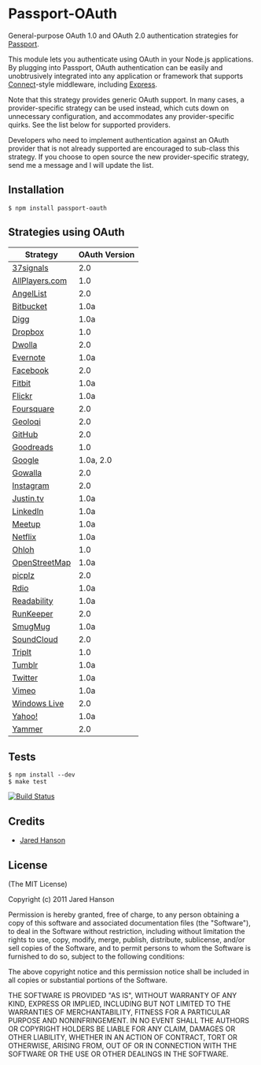 # Passport-OAuth

General-purpose OAuth 1.0 and OAuth 2.0 authentication strategies for [Passport](https://github.com/jaredhanson/passport).

This module lets you authenticate using OAuth in your Node.js applications.
By plugging into Passport, OAuth authentication can be easily and unobtrusively
integrated into any application or framework that supports
[Connect](http://www.senchalabs.org/connect/)-style middleware, including
[Express](http://expressjs.com/).

Note that this strategy provides generic OAuth support.  In many cases, a
provider-specific strategy can be used instead, which cuts down on unnecessary
configuration, and accommodates any provider-specific quirks.  See the list
below for supported providers.

Developers who need to implement authentication against an OAuth provider that
is not already supported are encouraged to sub-class this strategy.  If you
choose to open source the new provider-specific strategy, send me a message and
I will update the list.

## Installation

    $ npm install passport-oauth

## Strategies using OAuth

<table>
  <thead>
    <tr><th>Strategy</th><th>OAuth Version</th>
  </thead>
  <tbody>
    <tr><td><a href="https://github.com/jaredhanson/passport-37signals">37signals</a></td><td>2.0</td></tr>
    <tr><td><a href="https://github.com/allplayers/passport-allplayers">AllPlayers.com</a></td><td>1.0</td></tr>
    <tr><td><a href="https://github.com/jaredhanson/passport-angellist">AngelList</a></td><td>2.0</td></tr>
    <tr><td><a href="https://github.com/jaredhanson/passport-bitbucket">Bitbucket</a></td><td>1.0a</td></tr>
    <tr><td><a href="https://github.com/jaredhanson/passport-digg">Digg</a></td><td>1.0a</td></tr>
    <tr><td><a href="https://github.com/jaredhanson/passport-dropbox">Dropbox</a></td><td>1.0</td></tr>
    <tr><td><a href="https://github.com/jaredhanson/passport-dwolla">Dwolla</a></td><td>2.0</td></tr>
    <tr><td><a href="https://github.com/jaredhanson/passport-evernote">Evernote</a></td><td>1.0a</td></tr>
    <tr><td><a href="https://github.com/jaredhanson/passport-facebook">Facebook</a></td><td>2.0</td></tr>
    <tr><td><a href="https://github.com/jaredhanson/passport-fitbit">Fitbit</a></td><td>1.0a</td></tr>
    <tr><td><a href="https://github.com/jaredhanson/passport-flickr">Flickr</a></td><td>1.0a</td></tr>
    <tr><td><a href="https://github.com/jaredhanson/passport-foursquare">Foursquare</a></td><td>2.0</td></tr>
    <tr><td><a href="https://github.com/jaredhanson/passport-geoloqi">Geoloqi</a></td><td>2.0</td></tr>
    <tr><td><a href="https://github.com/jaredhanson/passport-github">GitHub</a></td><td>2.0</td></tr>
    <tr><td><a href="https://github.com/jaredhanson/passport-goodreads">Goodreads</a></td><td>1.0</td></tr>
    <tr><td><a href="https://github.com/jaredhanson/passport-google-oauth">Google</a></td><td>1.0a, 2.0</td></tr>
    <tr><td><a href="https://github.com/jaredhanson/passport-gowalla">Gowalla</a></td><td>2.0</td></tr>
    <tr><td><a href="https://github.com/jaredhanson/passport-instagram">Instagram</a></td><td>2.0</td></tr>
    <tr><td><a href="https://github.com/jaredhanson/passport-justintv">Justin.tv</a></td><td>1.0a</td></tr>
    <tr><td><a href="https://github.com/jaredhanson/passport-linkedin">LinkedIn</a></td><td>1.0a</td></tr>
    <tr><td><a href="https://github.com/jaredhanson/passport-meetup">Meetup</a></td><td>1.0a</td></tr>
    <tr><td><a href="https://github.com/jaredhanson/passport-netflix">Netflix</a></td><td>1.0a</td></tr>
    <tr><td><a href="https://github.com/jaredhanson/passport-ohloh">Ohloh</a></td><td>1.0</td></tr>
    <tr><td><a href="https://github.com/jaredhanson/passport-openstreetmap">OpenStreetMap</a></td><td>1.0a</td></tr>
    <tr><td><a href="https://github.com/jaredhanson/passport-picplz">picplz</a></td><td>2.0</td></tr>
    <tr><td><a href="https://github.com/jaredhanson/passport-rdio">Rdio</a></td><td>1.0a</td></tr>
    <tr><td><a href="https://github.com/jaredhanson/passport-readability">Readability</a></td><td>1.0a</td></tr>
    <tr><td><a href="https://github.com/jaredhanson/passport-runkeeper">RunKeeper</a></td><td>2.0</td></tr>
    <tr><td><a href="https://github.com/jaredhanson/passport-smugmug">SmugMug</a></td><td>1.0a</td></tr>
    <tr><td><a href="https://github.com/jaredhanson/passport-soundcloud">SoundCloud</a></td><td>2.0</td></tr>
    <tr><td><a href="https://github.com/jaredhanson/passport-tripit">TripIt</a></td><td>1.0</td></tr>
    <tr><td><a href="https://github.com/jaredhanson/passport-tumblr">Tumblr</a></td><td>1.0a</td></tr>
    <tr><td><a href="https://github.com/jaredhanson/passport-twitter">Twitter</a></td><td>1.0a</td></tr>
    <tr><td><a href="https://github.com/jaredhanson/passport-vimeo">Vimeo</a></td><td>1.0a</td></tr>
    <tr><td><a href="https://github.com/jaredhanson/passport-windowslive">Windows Live</a></td><td>2.0</td></tr>
    <tr><td><a href="https://github.com/jaredhanson/passport-yahoo-oauth">Yahoo!</a></td><td>1.0a</td></tr>
    <tr><td><a href="https://github.com/jaredhanson/passport-yammer">Yammer</a></td><td>2.0</td></tr>
  </tbody>
</table>

## Tests

    $ npm install --dev
    $ make test

[![Build Status](https://secure.travis-ci.org/jaredhanson/passport-oauth.png)](http://travis-ci.org/jaredhanson/passport-oauth)


## Credits

  - [Jared Hanson](http://github.com/jaredhanson)

## License

(The MIT License)

Copyright (c) 2011 Jared Hanson

Permission is hereby granted, free of charge, to any person obtaining a copy of
this software and associated documentation files (the "Software"), to deal in
the Software without restriction, including without limitation the rights to
use, copy, modify, merge, publish, distribute, sublicense, and/or sell copies of
the Software, and to permit persons to whom the Software is furnished to do so,
subject to the following conditions:

The above copyright notice and this permission notice shall be included in all
copies or substantial portions of the Software.

THE SOFTWARE IS PROVIDED "AS IS", WITHOUT WARRANTY OF ANY KIND, EXPRESS OR
IMPLIED, INCLUDING BUT NOT LIMITED TO THE WARRANTIES OF MERCHANTABILITY, FITNESS
FOR A PARTICULAR PURPOSE AND NONINFRINGEMENT. IN NO EVENT SHALL THE AUTHORS OR
COPYRIGHT HOLDERS BE LIABLE FOR ANY CLAIM, DAMAGES OR OTHER LIABILITY, WHETHER
IN AN ACTION OF CONTRACT, TORT OR OTHERWISE, ARISING FROM, OUT OF OR IN
CONNECTION WITH THE SOFTWARE OR THE USE OR OTHER DEALINGS IN THE SOFTWARE.
